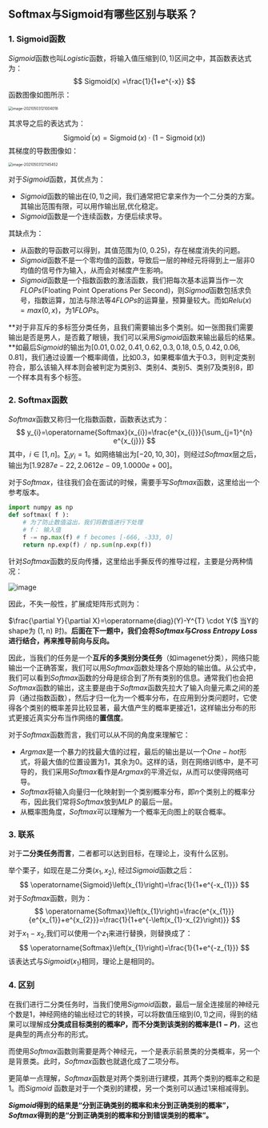 ## Softmax与Sigmoid有哪些区别与联系？

### 1. Sigmoid函数

$Sigmoid$函数也叫$Logistic$函数，将输入值压缩到$(0,1)$区间之中，其函数表达式为：
$$
Sigmoid(x) =\frac{1}{1+e^{-x}}
$$
函数图像如图所示：


<img src="https://files.mdnice.com/user/6935/670659e8-03a1-45fd-a2fc-0283cd3a4831.png" alt="image-20210503121004018" style="zoom:50%;" />

其求导之后的表达式为：
$$
\operatorname{Sigmoid}^{\prime}(x)=\operatorname{Sigmoid}(x) \cdot(1-\operatorname{Sigmoid}(x))
$$
其梯度的导数图像如：

<img src="https://files.mdnice.com/user/6935/beaa9a40-5d6e-4f89-9867-f35785b72f63.png" alt="image-20210503121145452" style="zoom:50%;" />

对于$Sigmoid$函数，其优点为：

- $Sigmoid$函数的输出在$(0,1)$之间，我们通常把它拿来作为一个二分类的方案。其输出范围有限，可以用作输出层,优化稳定。
- $Sigmoid$函数是一个连续函数，方便后续求导。

其缺点为：

- 从函数的导函数可以得到，其值范围为(0, 0.25)，存在梯度消失的问题。
- $Sigmoid$函数不是一个零均值的函数，导致后一层的神经元将得到上一层非$0$均值的信号作为输入，从而会对梯度产生影响。
- $Sigmoid$函数是一个指数函数的激活函数，我们把每次基本运算当作一次$FLOPs$(Floating Point Operations Per Second)，则$Sigmod$函数包括求负号，指数运算，加法与除法等4$FLOPs$的运算量，预算量较大。而如$Relu(x)=max(0, x)$，为$1FLOPs$。

**对于非互斥的多标签分类任务，且我们需要输出多个类别。如一张图我们需要输出是否是男人，是否戴了眼镜，我们可以采用$Sigmoid$函数来输出最后的结果。**如最后$Sigmoid$的输出为$[0.01, 0.02, 0.41, 0.62, 0.3, 0.18, 0.5, 0.42, 0.06, 0.81]$，我们通过设置一个概率阈值，比如$0.3$，如果概率值大于$0.3$，则判定类别符合，那么该输入样本则会被判定为类别$3$、类别$4$、类别$5$、类别$7$及类别$8$，即一个样本具有多个标签。

### 2. Softmax函数

$Softmax$函数又称归一化指数函数，函数表达式为：
$$
y_{i}=\operatorname{Softmax}(x_{i})=\frac{e^{x_{i}}}{\sum_{j=1}^{n} e^{x_{j}}}
$$
其中，$i \in [1, n]$。$\sum_{i} y_{i}=1$。如网络输出为$[-20, 10, 30]$，则经过$Softmax$层之后，输出为$[1.9287e-22, 2.0612e-09, 1.0000e+00]$。

对于$Softmax$，往往我们会在面试的时候，需要手写$Softmax$函数，这里给出一个参考版本。

```python
import numpy as np
def softmax( f ):
    # 为了防止数值溢出，我们将数值进行下处理
    # f： 输入值
    f -= np.max(f) # f becomes [-666, -333, 0]
    return np.exp(f) / np.sum(np.exp(f))  
```

针对$Softmax$函数的反向传播，这里给出手撕反传的推导过程，主要是分两种情况：

![image](https://user-images.githubusercontent.com/47493620/117547544-aff0a780-b062-11eb-8b98-c0b8154d1293.png)


因此，不失一般性，扩展成矩阵形式则为：

$\frac{\partial Y}{\partial X}=\operatorname{diag}(Y)-Y^{T} \cdot Y($ 当Y的shape为 $(1, \mathrm{n})$ 时)。**后面在下一题中，我们会将$Softmax$与$Cross$ $Entropy$ $Loss$进行结合，再来推导前向与反向。**

因此，当我们的任务是一个**互斥的多类别分类任务**（如imagenet分类），网络只能输出一个正确答案，我们可以用$Softmax$函数处理各个原始的输出值。从公式中，我们可以看到$Softmax$函数的分母是综合到了所有类别的信息。通常我们也会把$Softmax$函数的输出，这主要是由于$Softmax$函数先拉大了输入向量元素之间的差异（通过指数函数），然后才归一化为一个概率分布，在应用到分类问题时，它使得各个类别的概率差异比较显著，最大值产生的概率更接近$1$，这样输出分布的形式更接近真实分布当作网络的**置信度**。

对于$Softmax$函数而言，我们可以从不同的角度来理解它：

- $Argmax$是一个暴力的找最大值的过程，最后的输出是以一个$One-hot$形式，将最大值的位置设置为$1$，其余为$0$。这样的话，则在网络训练中，是不可导的，我们采用$Softmax$看作是$Argmax$的平滑近似，从而可以使得网络可导。
- $Softmax$将输入向量归一化映射到一个类别概率分布，即$n$个类别上的概率分布，因此我们常将$Softmax$放到$MLP$ 的最后一层。
- 从概率图角度，$Softmax$可以理解为一个概率无向图上的联合概率。



### 3. 联系

对于**二分类任务而言**，二者都可以达到目标，在理论上，没有什么区别。

举个栗子，如现在是二分类($x_{1},x_{2}$), 经过$Sigmoid$函数之后：
$$
\operatorname{Sigmoid}\left(x_{1}\right)=\frac{1}{1+e^{-x_{1}}}
$$
对于$Softmax$函数，则为：
$$
\operatorname{Softmax}\left(x_{1}\right)=\frac{e^{x_{1}}}{e^{x_{1}}+e^{x_{2}}}=\frac{1}{1+e^{-\left(x_{1}-x_{2}\right)}}
$$
对于$x_{1} - x_{2}$,我们可以使用一个$z_{1}$来进行替换，则替换成了：
$$
\operatorname{Softmax}\left(x_{1}\right)=\frac{1}{1+e^{-z_{1}}}
$$
该表达式与$Sigmoid(x_{1})$相同，理论上是相同的。



### 4. 区别

在我们进行二分类任务时，当我们使用$Sigmoid$函数，最后一层全连接层的神经元个数是$1$，神经网络的输出经过它的转换，可以将数值压缩到$(0,1)$之间，得到的结果可以理解成**分类成目标类别的概率$P$，而不分类到该类别的概率是$(1 - P)$**，这也是典型的两点分布的形式。

而使用$Softmax$函数则需要是两个神经元，一个是表示前景类的分类概率，另一个是背景类。此时，$Softmax$函数也就退化成了二项分布。

更简单一点理解，$Softmax$函数是对两个类别进行建模，其两个类别的概率之和是$1$。而$Sigmoid$ 函数是对于一个类别的建模，另一个类别可以通过1来相减得到。

**$Sigmoid$得到的结果是“分到正确类别的概率和未分到正确类别的概率”，$Softmax$得到的是“分到正确类别的概率和分到错误类别的概率”。**





